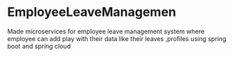 # EmployeeLeaveManagemen
Made microservices for employee leave management system where employee can add play with their data like their leaves ,profiles using spring boot and spring cloud
